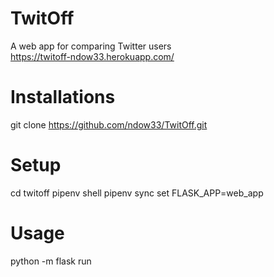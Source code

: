 # TwitOff
A web app for comparing Twitter users  
https://twitoff-ndow33.herokuapp.com/

# Installations
git clone https://github.com/ndow33/TwitOff.git  

# Setup 
cd twitoff
pipenv shell
pipenv sync
set FLASK_APP=web_app

# Usage
python -m flask run

